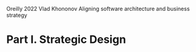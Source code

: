 Oreilly
2022
Vlad Khononov
Aligning software architecture and business strategy


# Part I. Strategic Design